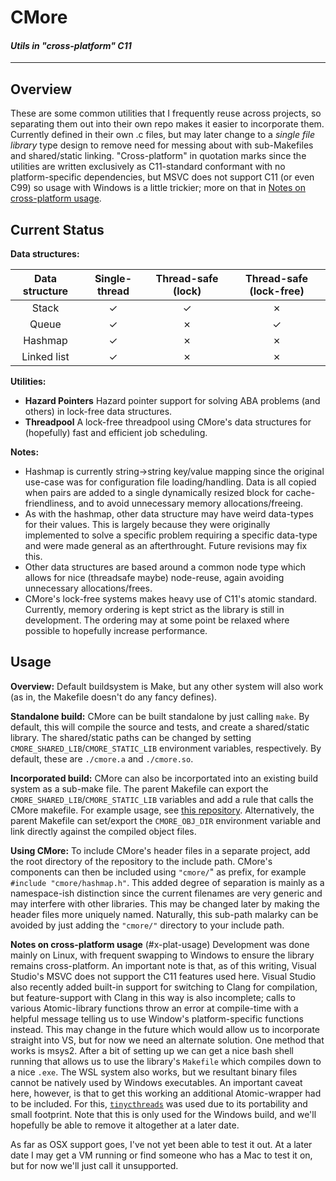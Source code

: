 # CMore
#### _Utils in "cross-platform" C11_
---
## Overview
These are some common utilities that I frequently reuse across projects, so separating them out into their own repo makes it easier to incorporate them. 
Currently defined in their own .c files, but may later change to a *single file library* type design to remove need for messing about with sub-Makefiles and shared/static linking.
"Cross-platform" in quotation marks since the utilities are written exclusively as C11-standard conformant with no platform-specific dependencies, but MSVC does not support C11 (or even C99) so usage with Windows is a little trickier; more on that in [Notes on cross-platform usage](#x-plat-usage).

## Current Status
**Data structures:**

| Data structure| Single-thread | Thread-safe (lock) | Thread-safe (lock-free) |
|:-------------:|:-------------:|:-----:|:----:|
| Stack       | ✓ | ✓ | ✗ |
| Queue       | ✓ | ✗ | ✓ |
| Hashmap     | ✓ | ✗ | ✗ |
| Linked list | ✓ | ✗ | ✗ |

**Utilities:**
  * **Hazard Pointers**
   Hazard pointer support for solving ABA problems (and others) in lock-free data structures.
  * **Threadpool**
   A lock-free threadpool using CMore's data structures for (hopefully) fast and efficient job scheduling. 

**Notes:**
  * Hashmap is currently string->string key/value mapping since the original use-case was for configuration file loading/handling. Data is all copied when pairs are added to a single dynamically resized block for cache-friendliness, and to avoid unnecessary memory allocations/freeing.
  * As with the hashmap, other data structure may have weird data-types for their values. This is largely because they were originally implemented to solve a specific problem requiring a specific data-type and were made general as an afterthrought. Future revisions may fix this.
  * Other data structures are based around a common node type which allows for nice (threadsafe maybe) node-reuse, again avoiding unnecessary allocations/frees.
  * CMore's lock-free systems makes heavy use of C11's atomic standard. Currently, memory ordering is kept strict as the library is still in development. The ordering may at some point be relaxed where possible to hopefully increase performance.

## Usage
**Overview:**
Default buildsystem is Make, but any other system will also work (as in, the Makefile doesn't do any fancy defines).

**Standalone build:**
CMore can be built standalone by just calling `make`. By default, this will compile the source and tests, and create a shared/static library. The shared/static paths can be changed by setting `CMORE_SHARED_LIB`/`CMORE_STATIC_LIB` environment variables, respectively. By default, these are `./cmore.a` and `./cmore.so`.

**Incorporated build:**
CMore can also be incorportated into an existing build system as a sub-make file. The parent Makefile can export the `CMORE_SHARED_LIB`/`CMORE_STATIC_LIB` variables and add a rule that calls the CMore makefile. For example usage, see [this repository](https://github.com/platinum95/Burner).
Alternatively, the parent Makefile can set/export the `CMORE_OBJ_DIR` environment variable and link directly against the compiled object files.

**Using CMore:**
To include CMore's header files in a separate project, add the root directory of the repository to the include path. CMore's components can then be included using `"cmore/`" as prefix, for example `#include "cmore/hashmap.h"`. This added degree of separation is mainly as a namespace-ish distinction since the current filenames are very generic and may interfere with other libraries. This may be changed later by making the header files more uniquely named.
Naturally, this sub-path malarky can be avoided by just adding the `"cmore/"` directory to your include path.

**Notes on cross-platform usage**
(#x-plat-usage)
Development was done mainly on Linux, with frequent swapping to Windows to ensure the library remains cross-platform. An important note is that, as of this writing, Visual Studio's MSVC does not support the C11 features used here. Visual Studio also recently added built-in support for switching to Clang for compilation, but feature-support with Clang in this way is also incomplete; calls to various Atomic-library functions throw an error at compile-time with a helpful message telling us to use Window's platform-specific functions instead. This may change in the future which would allow us to incorporate straight into VS, but for now we need an alternate solution.
One method that works is msys2. After a bit of setting up we can get a nice bash shell running that allows us to use the library's `Makefile` which compiles down to a nice `.exe`. The WSL system also works, but we resultant binary files cannot be natively used by Windows executables. An important caveat here, however, is that to get this working an additional Atomic-wrapper had to be included. For this, [`tinycthreads`](https://tinycthread.github.io/) was used due to its portability and small footprint. Note that this is only used for the Windows build, and we'll hopefully be able to remove it altogether at a later date.

As far as OSX support goes, I've not yet been able to test it out. At a later date I may get a VM running or find someone who has a Mac to test it on, but for now we'll just call it unsupported.